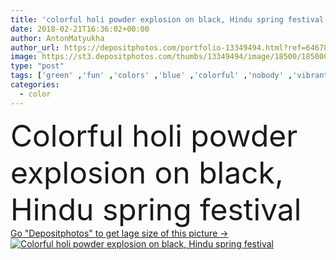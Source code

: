 ```yaml
---
title: 'colorful holi powder explosion on black, Hindu spring festival'
date: 2018-02-21T16:36:02+00:00
author: AntonMatyukha
author_url: https://depositphotos.com/portfolio-13349494.html?ref=64678756
image: https://st3.depositphotos.com/thumbs/13349494/image/18500/185000004/api_thumb_450.jpg?forcejpeg=true
type: "post"
tags: ['green' ,'fun' ,'colors' ,'blue' ,'colorful' ,'nobody' ,'vibrant' ,'celebration' ,'festive' ,'greeting' ,'holiday' ,'art' ,'ethnicity' ,'orange' ,'paint' ,'explosion' ,'purple' ,'tradition' ,'traditional' ,'culture' ,'multicolored' ,'asian' ,'powder' ,'indian' ,'hindu' ,'Holi' ,'copy space' ,'on black' ,'spring festival' ,'festival of colours' ,'Hindu spring festival' ]
categories: 
  - color
---
```

<div aling="center">
            <font size="60"> Colorful holi powder explosion on black, Hindu spring festival</font>   
</div>
<div>
    <a href='https://depositphotos.com/185000004/stock-photo-colorful-holi-powder-explosion-black.html?ref=64678756' target=_blank > Go "Depositphotos" to get lage size of this picture ->
        <img href='https://depositphotos.com/185000004/stock-photo-colorful-holi-powder-explosion-black.html?ref=64678756' src='https://st3.depositphotos.com/13349494/18500/i/950/depositphotos_185000004-stock-photo-colorful-holi-powder-explosion-black.jpg?forcejpeg=true' alt='Colorful holi powder explosion on black, Hindu spring festival' >
    </a>
</div>
